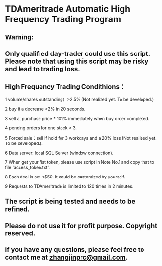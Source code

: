 # TDAmeritrade Automatic High Frequency Trading Program 

## Warning: 
## Only qualified day-trader could use this script. Please note that using this script may be risky and lead to trading loss. 

## High Frequency Trading Condithions：

1 volume/shares outstanding）>2.5% (Not realized yet. To be developed.)

2 buy if a decrease >2% in 20 seconds. 

3 sell at purchase price * 101% immediately when buy order completed. 

4 pending orders for one stock < 3. 

5 Forced sale：sell if hold for 3 workdays and a 20% loss (Not realized yet. To be developed.). 

6 Data server: local SQL Server (window connection). 

7 When get your fist token, please use script in Note No.1 and copy that to file 'access_token.txt'.

8 Each deal is set <$50. It could be customized by yourself.

9 Requests to TDAmeritrade is limited to 120 times in 2 minutes.

## The script is being tested and needs to be refined. 
## Please do not use it for profit purpose. Copyright reserved.
## If you have any questions, please feel free to contact me at zhangjinprc@gmail.com.
